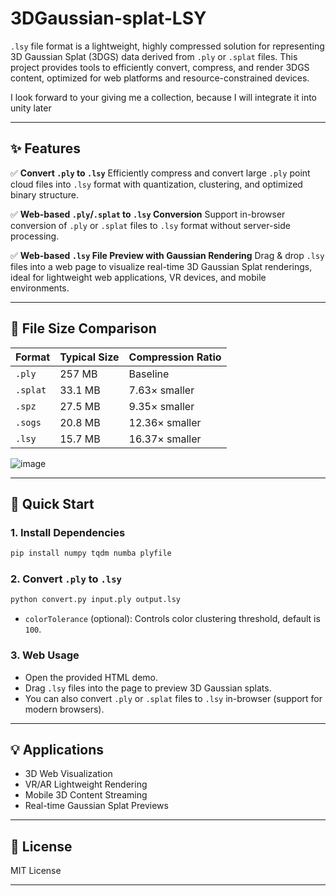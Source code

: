 # 3DGaussian-splat-LSY

`.lsy` file format is a lightweight, highly compressed solution for representing 3D Gaussian Splat (3DGS) data derived from `.ply` or `.splat` files. This project provides tools to efficiently convert, compress, and render 3DGS content, optimized for web platforms and resource-constrained devices.

I look forward to your giving me a collection, because I will integrate it into unity later

---

## ✨ Features

✅ **Convert `.ply` to `.lsy`**
Efficiently compress and convert large `.ply` point cloud files into `.lsy` format with quantization, clustering, and optimized binary structure.

✅ **Web-based `.ply`/`.splat` to `.lsy` Conversion**
Support in-browser conversion of `.ply` or `.splat` files to `.lsy` format without server-side processing.

✅ **Web-based `.lsy` File Preview with Gaussian Rendering**
Drag & drop `.lsy` files into a web page to visualize real-time 3D Gaussian Splat renderings, ideal for lightweight web applications, VR devices, and mobile environments.

---

## 📁 File Size Comparison

| Format   | Typical Size | Compression Ratio |
| -------- | ------------ | ----------------- |
| `.ply`   | 257 MB       | Baseline          |
| `.splat` | 33.1 MB      | 7.63× smaller     |
| `.spz`   | 27.5 MB      | 9.35× smaller     |
| `.sogs`  | 20.8 MB      | 12.36× smaller    |
| `.lsy`   | 15.7 MB      | 16.37× smaller    |

![image](https://github.com/user-attachments/assets/8d47c99f-eefb-4f40-9d6a-1cdd19a791c8)

---

## 🚀 Quick Start

### 1. Install Dependencies

```bash
pip install numpy tqdm numba plyfile
```

### 2. Convert `.ply` to `.lsy`

```bash
python convert.py input.ply output.lsy 
```

* `colorTolerance` (optional): Controls color clustering threshold, default is `100`.

### 3. Web Usage

* Open the provided HTML demo.
* Drag `.lsy` files into the page to preview 3D Gaussian splats.
* You can also convert `.ply` or `.splat` files to `.lsy` in-browser (support for modern browsers).

---

## 💡 Applications

* 3D Web Visualization
* VR/AR Lightweight Rendering
* Mobile 3D Content Streaming
* Real-time Gaussian Splat Previews

---

## 📄 License

MIT License

---

